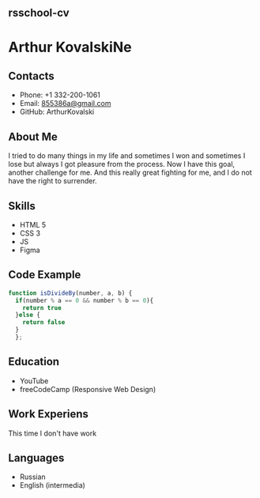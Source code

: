 ## rsschool-cv  

# Arthur KovalskiNe

## Contacts

   - Phone: +1 332-200-1061
   - Email: 855386a@gmail.com
   - GitHub: ArthurKovalski


## About Me

I tried to do many things in my life and sometimes I won and sometimes I lose but always I got pleasure from the process.  Now I have this goal, another challenge for me.   And this really great fighting for me, and I do not have the right to surrender.


## Skills

  - HTML 5
  - CSS 3
  - JS
  - Figma


## Code Example


~~~javascript
function isDivideBy(number, a, b) {
  if(number % a == 0 && number % b == 0){
    return true
  }else {
    return false
  }
  };
~~~

## Education
   

   - YouTube
   - freeCodeCamp (Responsive Web Design)


## Work Experiens   
  
  This time I don't have work 


## Languages

   - Russian
   - English (intermedia)
    
   
 

